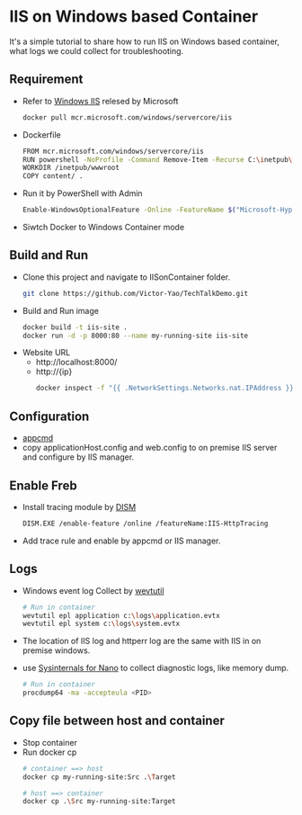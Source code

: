 # IIS on Windows based Container
It's a simple tutorial to share how to run IIS on Windows based container, what logs we could collect for troubleshooting.

## Requirement
- Refer to [Windows IIS](https://hub.docker.com/_/microsoft-windows-servercore-iis) relesed by Microsoft

  ```bash
  docker pull mcr.microsoft.com/windows/servercore/iis
  ```
- Dockerfile
  ```bash
  FROM mcr.microsoft.com/windows/servercore/iis
  RUN powershell -NoProfile -Command Remove-Item -Recurse C:\inetpub\wwwroot\*
  WORKDIR /inetpub/wwwroot
  COPY content/ .
  ```
- Run it by PowerShell with Admin
  ```bash
  Enable-WindowsOptionalFeature -Online -FeatureName $("Microsoft-Hyper-V", "Containers") -All
  ```
- Siwtch Docker to Windows Container mode
## Build and Run
- Clone this project and navigate to IISonContainer folder.
  ```bash
  git clone https://github.com/Victor-Yao/TechTalkDemo.git
  ```
- Build and Run image
  ```bash
  docker build -t iis-site .
  docker run -d -p 8000:80 --name my-running-site iis-site
  ```
- Website URL
  - http://localhost:8000/
  - http://{ip}
    ```bash
    docker inspect -f "{{ .NetworkSettings.Networks.nat.IPAddress }}" my-running-site
    ```

## Configuration
- [appcmd](https://learn.microsoft.com/en-us/iis/get-started/getting-started-with-iis/getting-started-with-appcmdexe)
- copy applicationHost.config and web.config to on premise IIS server and configure by IIS manager.

## Enable Freb
- Install tracing module by [DISM](https://learn.microsoft.com/en-us/iis/install/installing-iis-85/installing-iis-85-on-windows-server-2012-r2#install-iis-85-using-dism)
  ```bash
  DISM.EXE /enable-feature /online /featureName:IIS-HttpTracing
  ```
- Add trace rule and enable by appcmd or IIS manager.

## Logs
- Windows event log
  Collect by [wevtutil](https://learn.microsoft.com/en-us/windows-server/administration/windows-commands/wevtutil)
  ```bash
  # Run in container
  wevtutil epl application c:\logs\application.evtx
  wevtutil epl system c:\logs\system.evtx
  ```

- The location of IIS log and httperr log are the same with IIS in on premise windows.
- use [Sysinternals for Nano](https://learn.microsoft.com/en-us/sysinternals/downloads/) to collect diagnostic logs, like memory dump.
  ```bash
  # Run in container
  procdump64 -ma -accepteula <PID>
  ```

## Copy file between host and container
- Stop container
- Run docker cp
  ```bash
  # container ==> host
  docker cp my-running-site:Src .\Target
  
  # host ==> container
  docker cp .\Src my-running-site:Target
  ```